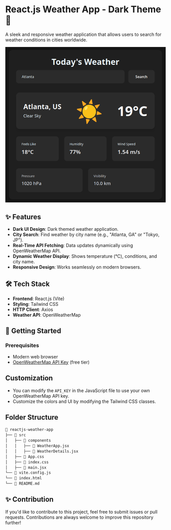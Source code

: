 # React.js Weather App - Dark Theme 🌙

A sleek and responsive weather application that allows users to search for weather conditions in cities worldwide.

![Weather App Screenshot](./screenshot.png)

## ✨ Features

- **Dark UI Design**: Dark themed weather application.
- **City Search**: Find weather by city name (e.g., "Atlanta, GA" or "Tokyo, JP").
- **Real-Time API Fetching**: Data updates dynamically using OpenWeatherMap API.
- **Dynamic Weather Display**: Shows temperature (°C), conditions, and city name.
- **Responsive Design**: Works seamlessly on modern browsers.

## 🛠️ Tech Stack

- **Frontend**: React.js (Vite)
- **Styling**: Tailwind CSS
- **HTTP Client**: Axios
- **Weather API**: OpenWeatherMap

## 🚀 Getting Started

### Prerequisites

- Modern web browser
- [OpenWeatherMap API Key](https://openweathermap.org/api) (free tier)

## Customization

- You can modify the `API_KEY` in the JavaScript file to use your own OpenWeatherMap API key.
- Customize the colors and UI by modifying the Tailwind CSS classes.

## Folder Structure

```bash
📁 reactjs-weather-app
├── 📁 src
│   ├── 📁 components
│   │   ├── 📄 WeatherApp.jsx
│   │   ├── 📄 WeatherDetails.jsx
│   ├── 📄 App.css
│   ├── 📄 index.css
│   ├── 📄 main.jsx
└── 📄 vite.config.js
└── 📄 index.html
└── 📄 README.md
```

## ✨ Contribution

If you'd like to contribute to this project, feel free to submit issues or pull requests. Contributions are always welcome to improve this repository further!
